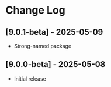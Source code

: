 # Change Log

## [9.0.1-beta] - 2025-05-09
- Strong-named package

## [9.0.0-beta] - 2025-05-08
- Initial release

